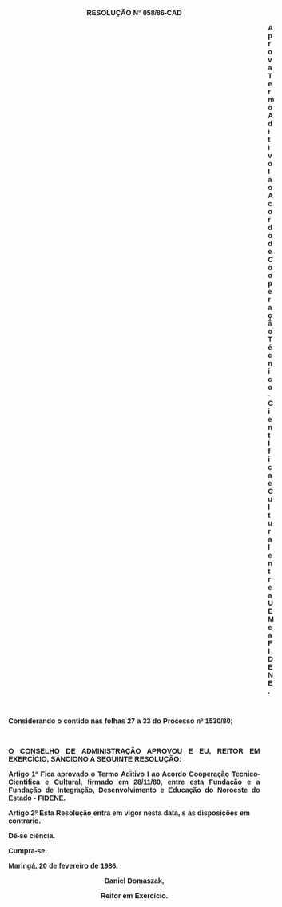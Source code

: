 <BODY LINK="#0000ff" VLINK="#800080">

<B><FONT FACE="Arial"><P ALIGN="CENTER">RESOLU&Ccedil;&Atilde;O N° 058/86-CAD</P><DIR>
<DIR>
<DIR>
<DIR>
<DIR>
<DIR>
<DIR>
<DIR>
<DIR>
<DIR>
<DIR>
<DIR>
<DIR>

<P ALIGN="JUSTIFY">Aprova Termo Aditivo I ao Acordo de Coopera&ccedil;&atilde;o T&eacute;cnico-Cient&Iacute;fica e Cultural entre a UEM e a FIDENE.</P>
</B><P ALIGN="JUSTIFY">&nbsp;</P></DIR>
</DIR>
</DIR>
</DIR>
</DIR>
</DIR>
</DIR>
</DIR>
</DIR>
</DIR>
</DIR>
</DIR>
</DIR>

<P>Considerando o contido nas folhas 27 a 33 do Processo nº 1530/80; </P>
<B><P>&nbsp;</P>
</B><P ALIGN="JUSTIFY">O CONSELHO DE ADMINISTRA&Ccedil;&Atilde;O APROVOU E EU, REITOR EM EXERC&Iacute;CIO, SANCIONO A SEGUINTE RESOLU&Ccedil;&Atilde;O:</P>
<B><P ALIGN="JUSTIFY">Artigo 1º</B> Fica aprovado o Termo Aditivo I ao Acordo Coopera&ccedil;&atilde;o<B> </B>Tecnico-Cientifica e Cultural, firmado em 28/11/80, entre esta Funda&ccedil;&atilde;o e a Funda&ccedil;&atilde;o de Integra&ccedil;&atilde;o, Desenvolvimento e Educa&ccedil;&atilde;o do Noroeste do Estado - FIDENE.</P>
<B><P>Artigo 2º </B>Esta Resolu&ccedil;&atilde;o entra em vigor nesta data, s as disposi&ccedil;&otilde;es em contrario.</P>
<P>D&ecirc;-se ci&ecirc;ncia. </P>
<P>Cumpra-se.</P>
<P ALIGN="JUSTIFY">Maring&aacute;, 20 de fevereiro de 1986.</P>
<P ALIGN="CENTER">Daniel Domaszak,</P>
<P ALIGN="CENTER">Reitor em Exerc&iacute;cio.</P></FONT></BODY>
